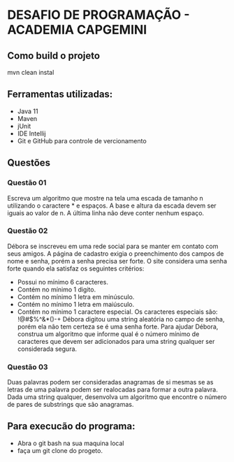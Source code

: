 # DESAFIO DE PROGRAMAÇÃO - ACADEMIA CAPGEMINI


## Como build o projeto 
mvn clean instal
## Ferramentas utilizadas: 
- Java 11
- Maven 
- jUnit
- IDE Intellij 
- Git e GitHub para controle de vercionamento

## Questões 
 ### Questão 01
Escreva um algoritmo que mostre na tela uma escada de tamanho n utilizando o caractere * e espaços.
A base e altura da escada devem ser iguais ao valor de n.
A última linha não deve conter nenhum espaço.

### Questão 02
Débora se inscreveu em uma rede social para se manter em contato com seus amigos. 
A página de cadastro exigia o preenchimento dos campos de nome e senha, porém a senha precisa ser forte.
O site considera uma senha forte quando ela satisfaz os seguintes critérios:
- Possui no mínimo 6 caracteres.
- Contém no mínimo 1 digito.
- Contém no mínimo 1 letra em minúsculo.
- Contém no mínimo 1 letra em maiúsculo.
- Contém no mínimo 1 caractere especial. Os caracteres especiais são: !@#$%^&*()-+
Débora digitou uma string aleatória no campo de senha, porém ela não tem certeza se é uma senha forte.
Para ajudar Débora, construa um algoritmo que informe qual é o número mínimo de caracteres que devem ser adicionados para uma string qualquer ser considerada segura.

### Questão 03
Duas palavras podem ser consideradas anagramas de si mesmas se as letras de uma palavra podem ser realocadas para formar a outra palavra.
Dada uma string qualquer, desenvolva um algoritmo que encontre o número de pares de substrings que são anagramas.

## Para execucão do programa:
- Abra o git bash na sua maquina local 
- faça um git clone do progeto.
